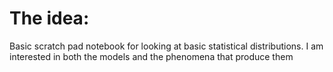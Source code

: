 # The idea:

Basic scratch pad notebook for looking at basic statistical distributions.
I am interested in both the models and the phenomena that produce them
